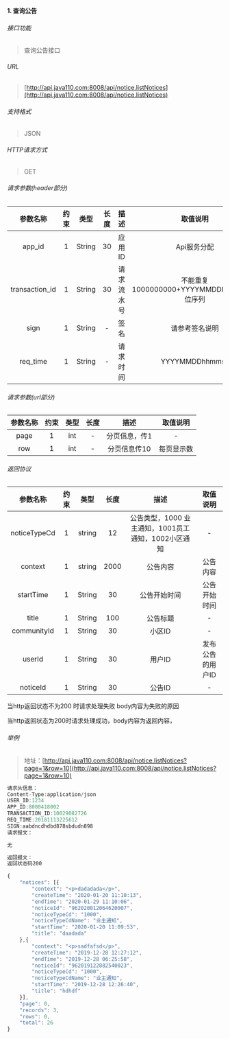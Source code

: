

**1\. 查询公告**
###### 接口功能
> 查询公告接口

###### URL
> [http://api.java110.com:8008/api/notice.listNotices](http://api.java110.com:8008/api/notice.listNotices)

###### 支持格式
> JSON

###### HTTP请求方式
> GET

###### 请求参数(header部分)
|参数名称|约束|类型|长度|描述|取值说明|
| :-: | :-: | :-: | :-: | :-: | :-:|
|app_id|1|String|30|应用ID|Api服务分配                      |
|transaction_id|1|String|30|请求流水号|不能重复 1000000000+YYYYMMDDhhmmss+6位序列 |
|sign|1|String|-|签名|请参考签名说明|
|req_time|1|String|-|请求时间|YYYYMMDDhhmmss|

###### 请求参数(url部分)
|参数名称|约束|类型|长度|描述|取值说明|
| :-: | :-: | :-: | :-: | :-: | :-: |
|page|1|int|-|分页信息，传1|-|
|row|1|int|-|分页信息传10|每页显示数|


###### 返回协议

|参数名称|约束|类型|长度|描述|取值说明|
| :-: | :-: | :-: | :-: | :-: | :-: |
|noticeTypeCd|1|string|12|公告类型，1000 业主通知，1001员工通知，1002小区通知|-|
|context|1|string|2000|公告内容|公告内容|
|startTime|1|String|30|公告开始时间|公告开始时间|
|title|1|String|100|公告标题|-|
|communityId|1|String|30|小区ID|-|
|userId|1|String|30|用户ID|发布公告的用户ID|
|noticeId|1|String|30|公告ID|-|

当http返回状态不为200 时请求处理失败 body内容为失败的原因

当http返回状态为200时请求处理成功，body内容为返回内容，


###### 举例
> 地址：[http://api.java110.com:8008/api/notice.listNotices?page=1&row=10](http://api.java110.com:8008/api/notice.listNotices?page=1&row=10)

``` javascript
请求头信息：
Content-Type:application/json
USER_ID:1234
APP_ID:8000418002
TRANSACTION_ID:10029082726
REQ_TIME:20181113225612
SIGN:aabdncdhdbd878sbdudn898
请求报文：

无

返回报文：
返回状态码200

{
	"notices": [{
		"context": "<p>dadadada</p>",
		"createTime": "2020-01-20 11:10:13",
		"endTime": "2020-01-29 11:10:06",
		"noticeId": "962020012064620007",
		"noticeTypeCd": "1000",
		"noticeTypeCdName": "业主通知",
		"startTime": "2020-01-20 11:09:53",
		"title": "daadada"
	},{
		"context": "<p>sadfafsd</p>",
		"createTime": "2019-12-28 12:27:12",
		"endTime": "2019-12-28 06:25:58",
		"noticeId": "962019122882540023",
		"noticeTypeCd": "1000",
		"noticeTypeCdName": "业主通知",
		"startTime": "2019-12-28 12:26:40",
		"title": "hdhdf"
	}],
	"page": 0,
	"records": 3,
	"rows": 0,
	"total": 26
}

```
